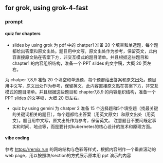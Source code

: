 ## for grok, using grok-4-fast

### prompt
#### quiz for chapters
- slides by using grok
为 pdf 中的 chatper1 准备 20 个填空和单选题，每个题都给出答案和原文出处。题目用中文写，原文出处作为参考，保留英文，此内容直接原文贴在答案下方，非交互模式的题目清单。并且根据这些题目和 chapter1 的内容组织结构，准备一个 PPT slides 的文字稿，大概 20 页左右。

为 chatper 7,8,9 准备 20 个填空和单选题，每个题都给出答案和原文出处。题目用中文写，原文出处作为参考，保留英文，此内容直接原文贴在答案下方，非交互模式的题目清单。并且根据这些题目和 chapter7,8,9 的内容组织结构，准备一个 PPT slides 的文字稿，大概 20 页左右。

- quiz by using gemini
为 chatper 2 准备 15 个选择题和5个填空题（找最关键的关键词相关的题目），每个题都给出答案（用英文原文）和原文出处（用英文）。题目用中文写，原文出处作为参考，保留英文。
注意题目不要问既定事实和时间、地点等，而是要针对kubernetes的核心设计的技术和原理方面。

#### vibe coding
参考 https://remix.run 的网站结构与色彩等样式，根据内容制作一个垂直滚动的 web page，用以按照块/section的方式展示原本用 ppt 演示的内容